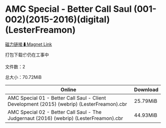 # AMC Special - Better Call Saul (001-002)(2015-2016)(digital)(LesterFreamon)

[磁力链接⬇Magnet Link](magnet:?xt=urn:btih:073f943ee265bae21a67eb1023d233fc3b786953&dn=AMC%20Special%20-%20Better%20Call%20Saul%20%28001-002%29%282015-2016%29%28digital%29%28LesterFreamon%29)

打包下载📦仍在工事中

文件数：2

总大小：70.72MiB

Online | Download
--- | ---
AMC Special 01 - Better Call Saul - Client Development (2015) (webrip) (LesterFreamon).cbr | 25.79MiB
AMC Special 02 - Better Call Saul - The Judgernaut (2016) (webrip) (LesterFreamon).cbr | 44.93MiB